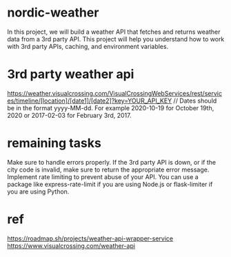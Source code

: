 # nordic-weather

In this project, we will build a weather API that fetches and returns weather data from a 3rd party API. This project
will help you understand how to work with 3rd party APIs, caching, and environment variables.

# 3rd party weather api
https://weather.visualcrossing.com/VisualCrossingWebServices/rest/services/timeline/[location]/[date1]/[date2]?key=YOUR_API_KEY
// Dates should be in the format yyyy-MM-dd. For example 2020-10-19 for October 19th, 2020 or 2017-02-03 for February 3rd, 2017.


# remaining tasks
Make sure to handle errors properly. If the 3rd party API is down, or if the city code is invalid, make sure to return the appropriate error message.
Implement rate limiting to prevent abuse of your API. You can use a package like express-rate-limit if you are using Node.js or flask-limiter if you are using Python.

# ref
https://roadmap.sh/projects/weather-api-wrapper-service
https://www.visualcrossing.com/weather-api
